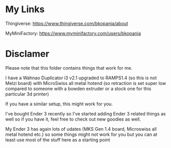# My Links

Thingiverse: https://www.thingiverse.com/bkopanja/about

MyMiniFactory: https://www.myminifactory.com/users/bkopanja

# Disclamer

Please note that this folder contains things that work for me.

I have a Wahnao Duplicator i3 v2.1 upgraded to RAMPS1.4 (so this is not Melzi board)
with MicroSwiss all metal hotend (so retraction is set super low compared
to someone with a bowden extruder or a stock one for this particular 3d printer)

If you have a similar setup, this might work for you.

I've bought Ender 3 recently so I've started adding Ender 3 related things as well
so if you have it, feel free to check out new goodies as well.

My Ender 3 has again lots of udates (MKS Gen 1.4 board, Microswiss all metal hotend etc.)
so some things might not work for you but you can at least use most of the stuff here
as a starting point
